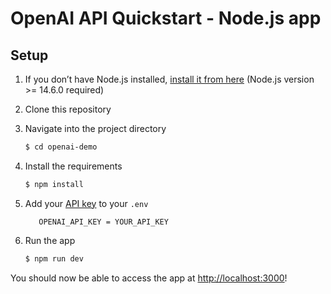 # OpenAI API Quickstart - Node.js app

## Setup

1. If you don’t have Node.js installed, [install it from here](https://nodejs.org/en/) (Node.js version >= 14.6.0 required)

2. Clone this repository

3. Navigate into the project directory

   ```bash
   $ cd openai-demo
   ```

4. Install the requirements

   ```bash
   $ npm install
   ```

5. Add your [API key](https://platform.openai.com/account/api-keys) to your `.env`

   ```
      OPENAI_API_KEY = YOUR_API_KEY
   ```

6. Run the app

   ```bash
   $ npm run dev
   ```

You should now be able to access the app at [http://localhost:3000](http://localhost:3000)!
